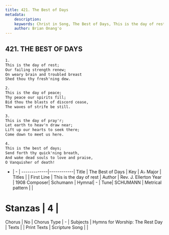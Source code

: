 ```yaml
---
title: 421. The Best of Days
metadata:
    description: 
    keywords: Christ in Song, The Best of Days, This is the day of rest, 
    author: Brian Onang'o
---
```



## 421. THE BEST OF DAYS

```txt
1.
This is the day of rest;
Our failing strength renew;
On weary brain and troubled breast
Shed thou thy fresh'ning dew.

2.
This is the day of peace;
Thy peace our spirits fill;
Bid thou the blasts of discord cease,
The waves of strife be still.

3.
This is the day of pray'r;
Let earth to heav'n draw near;
Lift up our hearts to seek there;
Come down to meet us here.

4.
This is the best of days;
Send forth thy quick'ning breath,
And wake dead souls to love and praise,
O Vanquisher of death!
```

- |   -  |
-------------|------------|
Title | The Best of Days |
Key | A♭ Major |
Titles |  |
First Line | This is the day of rest |
Author | Rev. J. Ellerton
Year | 1908
Composer| Schumann |
Hymnal|  - |
Tune| SCHUMANN |
Metrical pattern | |
# Stanzas | 4 |
Chorus | No |
Chorus Type | - |
Subjects | Hymns for Worship: The Rest Day |
Texts |  |
Print Texts | 
Scripture Song |  |
  
